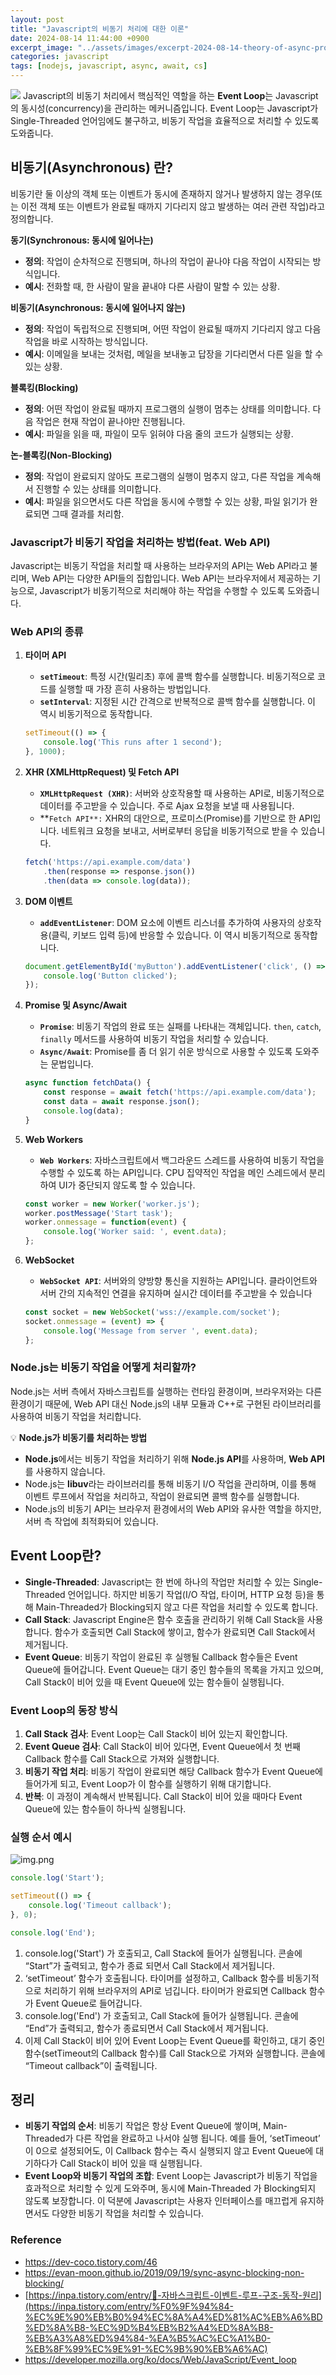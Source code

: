 ```yaml
---
layout: post
title: "Javascript의 비동기 처리에 대한 이론"
date: 2024-08-14 11:44:00 +0900
excerpt_image: "../assets/images/excerpt-2024-08-14-theory-of-async-processing-of-javascript.png"
categories: javascript
tags: [nodejs, javascript, async, await, cs]
---
```


![](/assets/images/2024-08-14-theory-of-async-processing-of-javascript1.png)
Javascript의 비동기 처리에서 핵심적인 역할을 하는 **Event Loop**는 Javascript의 동시성(concurrency)을 관리하는 메커니즘입니다. Event Loop는 Javascript가 Single-Threaded 언어임에도 불구하고, 비동기 작업을 효율적으로 처리할 수 있도록 도와줍니다.

## 비동기(Asynchronous) 란?

비동기란 둘 이상의 객체 또는 이벤트가 동시에 존재하지 않거나 발생하지 않는 경우(또는 이전 객체 또는 이벤트가 완료될 때까지 기다리지 않고 발생하는 여러 관련 작업)라고 정의합니다.

**동기(Synchronous: 동시에 일어나는)**

- **정의**: 작업이 순차적으로 진행되며, 하나의 작업이 끝나야 다음 작업이 시작되는 방식입니다.
- **예시**: 전화할 때, 한 사람이 말을 끝내야 다른 사람이 말할 수 있는 상황.

**비동기(Asynchronous: 동시에 일어나지 않는)**

- **정의**: 작업이 독립적으로 진행되며, 어떤 작업이 완료될 때까지 기다리지 않고 다음 작업을 바로 시작하는 방식입니다.
- **예시**: 이메일을 보내는 것처럼, 메일을 보내놓고 답장을 기다리면서 다른 일을 할 수 있는 상황.

**블록킹(Blocking)**

- **정의**: 어떤 작업이 완료될 때까지 프로그램의 실행이 멈추는 상태를 의미합니다. 다음 작업은 현재 작업이 끝나야만 진행됩니다.
- **예시**: 파일을 읽을 때, 파일이 모두 읽혀야 다음 줄의 코드가 실행되는 상황.

**논-블록킹(Non-Blocking)**

- **정의**: 작업이 완료되지 않아도 프로그램의 실행이 멈추지 않고, 다른 작업을 계속해서 진행할 수 있는 상태를 의미합니다.
- **예시**: 파일을 읽으면서도 다른 작업을 동시에 수행할 수 있는 상황, 파일 읽기가 완료되면 그때 결과를 처리함.

### Javascript가 비동기 작업을 처리하는 방법(feat. Web API)

Javascript는 비동기 작업을 처리할 때 사용하는 브라우저의 API는 Web API라고 불리며, Web API는 다양한 API들의 집합입니다. Web API는 브라우저에서 제공하는 기능으로, Javascript가 비동기적으로 처리해야 하는 작업을 수행할 수 있도록 도와줍니다.

### Web API의 종류

1. **타이머 API**
    - **`setTimeout`**: 특정 시간(밀리초) 후에 콜백 함수를 실행합니다. 비동기적으로 코드를 실행할 때 가장 흔히 사용하는 방법입니다.
    - **`setInterval`**: 지정된 시간 간격으로 반복적으로 콜백 함수를 실행합니다. 이 역시 비동기적으로 동작합니다.

   ```javascript
   setTimeout(() => {
       console.log('This runs after 1 second');
   }, 1000);
   ```

2. **XHR (XMLHttpRequest) 및 Fetch API**
    - **`XMLHttpRequest (XHR)`**: 서버와 상호작용할 때 사용하는 API로, 비동기적으로 데이터를 주고받을 수 있습니다. 주로 Ajax 요청을 보낼 때 사용됩니다.
    - **`Fetch API**:` XHR의 대안으로, 프로미스(Promise)를 기반으로 한 API입니다. 네트워크 요청을 보내고, 서버로부터 응답을 비동기적으로 받을 수 있습니다.

   ```javascript
   fetch('https://api.example.com/data')
       .then(response => response.json())
       .then(data => console.log(data));
   ```

3. **DOM 이벤트**
    - **`addEventListener`**: DOM 요소에 이벤트 리스너를 추가하여 사용자의 상호작용(클릭, 키보드 입력 등)에 반응할 수 있습니다. 이 역시 비동기적으로 동작합니다.

   ```javascript
   document.getElementById('myButton').addEventListener('click', () => {
       console.log('Button clicked');
   });
   ```

4. **Promise 및 Async/Await**
    - **`Promise`**: 비동기 작업의 완료 또는 실패를 나타내는 객체입니다. `then`, `catch`, `finally` 메서드를 사용하여 비동기 작업을 처리할 수 있습니다.
    - **`Async/Await`**: Promise를 좀 더 읽기 쉬운 방식으로 사용할 수 있도록 도와주는 문법입니다.

   ```javascript
   async function fetchData() {
       const response = await fetch('https://api.example.com/data');
       const data = await response.json();
       console.log(data);
   }
   ```

5. **Web Workers**
    - **`Web Workers`**: 자바스크립트에서 백그라운드 스레드를 사용하여 비동기 작업을 수행할 수 있도록 하는 API입니다. CPU 집약적인 작업을 메인 스레드에서 분리하여 UI가 중단되지 않도록 할 수 있습니다.

   ```javascript
   const worker = new Worker('worker.js');
   worker.postMessage('Start task');
   worker.onmessage = function(event) {
       console.log('Worker said: ', event.data);
   };
   ```

6. **WebSocket**
    - **`WebSocket API`**: 서버와의 양방향 통신을 지원하는 API입니다. 클라이언트와 서버 간의 지속적인 연결을 유지하며 실시간 데이터를 주고받을 수 있습니다

   ```javascript
   const socket = new WebSocket('wss://example.com/socket');
   socket.onmessage = (event) => {
       console.log('Message from server ', event.data);
   };
   ```

### **Node.js는 비동기 작업을 어떻게 처리할까?**

Node.js는 서버 측에서 자바스크립트를 실행하는 런타임 환경이며, 브라우저와는 다른 환경이기 때문에, Web API 대신 Node.js의 내부 모듈과 C++로 구현된 라이브러리를 사용하여 비동기 작업을 처리합니다.

<aside>
💡 <strong>Node.js가 비동기를 처리하는 방법</strong>

- **Node.js**에서는 비동기 작업을 처리하기 위해 **Node.js API**를 사용하며, **Web API**를 사용하지 않습니다.
- Node.js는 **libuv**라는 라이브러리를 통해 비동기 I/O 작업을 관리하며, 이를 통해 이벤트 루프에서 작업을 처리하고, 작업이 완료되면 콜백 함수를 실행합니다.
- Node.js의 비동기 API는 브라우저 환경에서의 Web API와 유사한 역할을 하지만, 서버 측 작업에 최적화되어 있습니다.
</aside>

## Event Loop란?

- **Single-Threaded**: Javascript는 한 번에 하나의 작업만 처리할 수 있는 Single-Threaded 언어입니다. 하지만 비동기 작업(I/O 작업, 타이머, HTTP 요청 등)을 통해 Main-Threaded가 Blocking되지 않고 다른 작업을 처리할 수 있도록 합니다.
- **Call Stack**: Javascript Engine은 함수 호출을 관리하기 위해 Call Stack을 사용합니다. 함수가 호출되면 Call Stack에 쌓이고, 함수가 완료되면 Call Stack에서 제거됩니다.
- **Event Queue**: 비동기 작업이 완료된 후 실행될 Callback 함수들은 Event Queue에 들어갑니다. Event Queue는 대기 중인 함수들의 목록을 가지고 있으며, Call Stack이 비어 있을 때 Event Queue에 있는 함수들이 실행됩니다.

### Event Loop의 동장 방식

1. **Call Stack 검사**: Event Loop는 Call Stack이 비어 있는지 확인합니다.
2. **Event Queue 검사**: Call Stack이 비어 있다면, Event Queue에서 첫 번째 Callback 함수를 Call Stack으로 가져와 실행합니다.
3. **비동기 작업 처리**: 비동기 작업이 완료되면 해당 Callback 함수가 Event Queue에 들어가게 되고, Event Loop가 이 함수를 실행하기 위해 대기합니다.
4. **반복**: 이 과정이 계속해서 반복됩니다. Call Stack이 비어 있을 때마다 Event Queue에 있는 함수들이 하나씩 실행됩니다.

### 실행 순서 예시
![img.png](../assets/images/2024-08-14-theory-of-async-processing-of-javascript2.png)

```javascript
console.log('Start');

setTimeout(() => {
    console.log('Timeout callback');
}, 0);

console.log('End');
```

1. console.log('Start') 가 호출되고, Call Stack에 들어가 실행됩니다. 콘솔에 “Start”가 출력되고, 함수가 종료 되면서 Call Stack에서 제거됩니다.
2. ‘setTimeout’ 함수가 호출됩니다. 타이머를 설정하고, Callback 함수를 비동기적으로 처리하기 위해 브라우저의 API로 넘깁니다. 타이머가 완료되면 Callback 함수가 Event Queue로 들어갑니다.
3. console.log('End') 가 호출되고, Call Stack에 들어가 실행됩니다. 콘솔에 “End”가 출력되고, 함수가 종료되면서 Call Stack에서 제거됩니다.
4. 이제 Call Stack이 비어 있어 Event Loop는 Event Queue를 확인하고, 대기 중인 함수(setTimeout의 Callback 함수)를 Call Stack으로 가져와 실행합니다. 콘솔에 “Timeout callback”이 출력됩니다.

## 정리

- **비동기 작업의 순서**: 비동기 작업은 항상 Event Queue에 쌓이며, Main-Threaded가 다른 작업을 완료하고 나서야 실행 됩니다. 예를 들어, ‘setTimeout’ 이 0으로 설정되어도, 이 Callback 함수는 즉시 실행되지 않고 Event Queue에 대기하다가 Call Stack이 비어 있을 때 실행됩니다.
- **Event Loop와 비동기 작업의 조합**: Event Loop는 Javascript가 비동기 작업을 효과적으로 처리할 수 있게 도와주며, 동시에 Main-Threaded 가 Blocking되지 않도록 보장합니다. 이 덕분에 Javascript는 사용자 인터페이스를 매끄럽게 유지하면서도 다양한 비동기 작업을 처리할 수 있습니다.

### Reference

- https://dev-coco.tistory.com/46
- https://evan-moon.github.io/2019/09/19/sync-async-blocking-non-blocking/
- [https://inpa.tistory.com/entry/🔄-자바스크립트-이벤트-루프-구조-동작-원리](https://inpa.tistory.com/entry/%F0%9F%94%84-%EC%9E%90%EB%B0%94%EC%8A%A4%ED%81%AC%EB%A6%BD%ED%8A%B8-%EC%9D%B4%EB%B2%A4%ED%8A%B8-%EB%A3%A8%ED%94%84-%EA%B5%AC%EC%A1%B0-%EB%8F%99%EC%9E%91-%EC%9B%90%EB%A6%AC)
- https://developer.mozilla.org/ko/docs/Web/JavaScript/Event_loop
